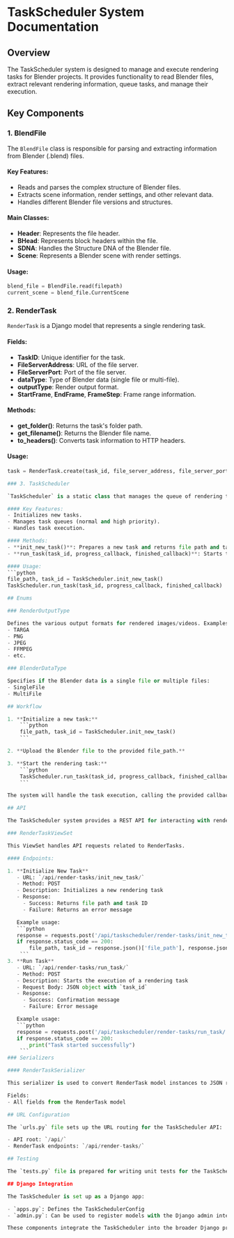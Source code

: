 # TaskScheduler System Documentation

## Overview

The TaskScheduler system is designed to manage and execute rendering tasks for Blender projects. It provides functionality to read Blender files, extract relevant rendering information, queue tasks, and manage their execution.

## Key Components

### 1. BlendFile

The `BlendFile` class is responsible for parsing and extracting information from Blender (.blend) files.

#### Key Features:
- Reads and parses the complex structure of Blender files.
- Extracts scene information, render settings, and other relevant data.
- Handles different Blender file versions and structures.

#### Main Classes:
- **Header**: Represents the file header.
- **BHead**: Represents block headers within the file.
- **SDNA**: Handles the Structure DNA of the Blender file.
- **Scene**: Represents a Blender scene with render settings.

#### Usage:
```python
blend_file = BlendFile.read(filepath)
current_scene = blend_file.CurrentScene
```

### 2. RenderTask

`RenderTask` is a Django model that represents a single rendering task.

#### Fields:
- **TaskID**: Unique identifier for the task.
- **FileServerAddress**: URL of the file server.
- **FileServerPort**: Port of the file server.
- **dataType**: Type of Blender data (single file or multi-file).
- **outputType**: Render output format.
- **StartFrame**, **EndFrame**, **FrameStep**: Frame range information.

#### Methods:
- **get_folder()**: Returns the task's folder path.
- **get_filename()**: Returns the Blender file name.
- **to_headers()**: Converts task information to HTTP headers.

#### Usage:
```python
task = RenderTask.create(task_id, file_server_address, file_server_port, data_type)

### 3. TaskScheduler

`TaskScheduler` is a static class that manages the queue of rendering tasks.

#### Key Features:
- Initializes new tasks.
- Manages task queues (normal and high priority).
- Handles task execution.

#### Methods:
- **init_new_task()**: Prepares a new task and returns file path and task ID.
- **run_task(task_id, progress_callback, finished_callback)**: Starts task execution.

#### Usage:
```python
file_path, task_id = TaskScheduler.init_new_task()
TaskScheduler.run_task(task_id, progress_callback, finished_callback)

## Enums

### RenderOutputType

Defines the various output formats for rendered images/videos. Examples include:
- TARGA
- PNG
- JPEG
- FFMPEG
- etc.

### BlenderDataType

Specifies if the Blender data is a single file or multiple files:
- SingleFile
- MultiFile

## Workflow

1. **Initialize a new task:**
    ```python
    file_path, task_id = TaskScheduler.init_new_task()
    ```

2. **Upload the Blender file to the provided file_path.**

3. **Start the rendering task:**
    ```python
    TaskScheduler.run_task(task_id, progress_callback, finished_callback)
    ```

The system will handle the task execution, calling the provided callbacks for progress updates and task completion.

## API

The TaskScheduler system provides a REST API for interacting with rendering tasks.

### RenderTaskViewSet

This ViewSet handles API requests related to RenderTasks.

#### Endpoints:

1. **Initialize New Task**
   - URL: `/api/render-tasks/init_new_task/`
   - Method: POST
   - Description: Initializes a new rendering task
   - Response:
     - Success: Returns file path and task ID
     - Failure: Returns an error message

   Example usage:
   ```python
   response = requests.post('/api/taskscheduler/render-tasks/init_new_task/')
   if response.status_code == 200:
       file_path, task_id = response.json()['file_path'], response.json()['task_id']
    ```
3. **Run Task**
   - URL: `/api/render-tasks/run_task/`
   - Method: POST
   - Description: Starts the execution of a rendering task
   - Request Body: JSON object with `task_id`
   - Response:
     - Success: Confirmation message
     - Failure: Error message

   Example usage:
   ```python
   response = requests.post('/api/taskscheduler/render-tasks/run_task/', json={'task_id': 'task_123'})
   if response.status_code == 200:
       print("Task started successfully")
    ```
### Serializers

#### RenderTaskSerializer

This serializer is used to convert RenderTask model instances to JSON representations and vice versa.

Fields:
- All fields from the RenderTask model

## URL Configuration

The `urls.py` file sets up the URL routing for the TaskScheduler API:

- API root: `/api/`
- RenderTask endpoints: `/api/render-tasks/`

## Testing

The `tests.py` file is prepared for writing unit tests for the TaskScheduler system. It's currently empty and ready for test implementations.

## Django Integration

The TaskScheduler is set up as a Django app:

- `apps.py`: Defines the TaskSchedulerConfig
- `admin.py`: Can be used to register models with the Django admin interface (currently empty)

These components integrate the TaskScheduler into the broader Django project structure, allowing for easy management and scalability.

